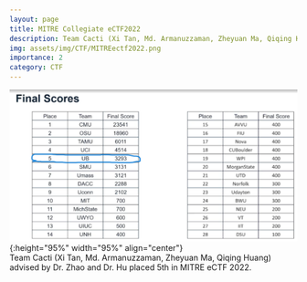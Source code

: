 ```yaml
---
layout: page
title: MITRE Collegiate eCTF2022
description: Team Cacti (Xi Tan, Md. Armanuzzaman, Zheyuan Ma, Qiqing Huang) advised by Dr. Zhao and Dr. Hu placed 5th in MITRE eCTF 2022.
img: assets/img/CTF/MITREectf2022.png
importance: 2
category: CTF
---
```


![MITREectf2022](/assets/img/CTF/MITREectf2022.png "Team Cacti (Xi Tan, Md. Armanuzzaman, Zheyuan Ma, Qiqing Huang) advised by Dr. Zhao and Dr. Hu placed 5th in MITRE eCTF 2022."){:height="95%" width="95%" align="center"}<br>
Team Cacti (Xi Tan, Md. Armanuzzaman, Zheyuan Ma, Qiqing Huang) advised by Dr. Zhao and Dr. Hu placed 5th in MITRE eCTF 2022.  
